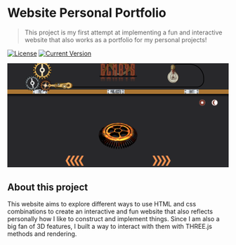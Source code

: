 # Website Personal Portfolio

> This project is my first attempt at implementing a fun and interactive website that also works as a portfolio for my personal projects!

[![License](https://img.shields.io/badge/license-MIT-blue.svg)](LICENSE)
[![Current Version](https://img.shields.io/badge/version-1.0.1-green.svg)](https://github.com/yourusername/projectname)

![Project Image](/IMAGES/SS_RM.png)

## About this project

This website aims to explore different ways to use HTML and css combinations to create an interactive and fun website that also reflects personally how I like to construct and implement things.
Since I am also a big fan of 3D features, I built a way to interact with them with THREE.js methods and rendering. 
